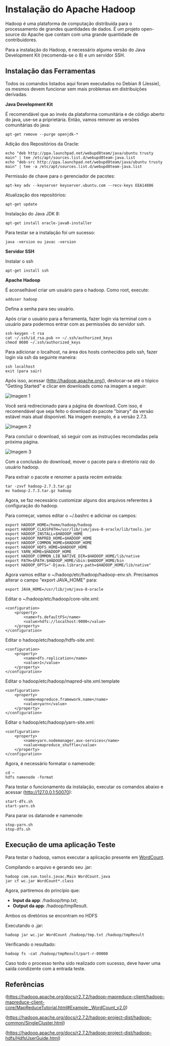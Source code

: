 # Instalação do Apache Hadoop

Hadoop é uma plataforma de computação distribuída para o processamento de grandes quantidades de dados. É um projeto open-source do Apache que contam com uma grande quantidade de contribuidores.

Para a instalação do Hadoop, é necessário alguma versão do Java Development Kit (recomenda-se o 8) e um servidor SSH.

## Instalação das Ferramentas
Todos os comandos listados aqui foram executados no Debian 8 (Jessie), os mesmos devem funcionar sem mais problemas em distribuições derivadas.

**Java Development Kit**

É recomendável que ao invés da plataforma comunitária e de código aberto do java, use-se a priprietária. Então, vamos remover as versões comunitárias do java:
```
apt-get remove --purge openjdk-*
```
Adição dos Repositórios da Oracle:
```
echo "deb http://ppa.launchpad.net/webupd8team/java/ubuntu trusty main" | tee /etc/apt/sources.list.d/webupd8team-java.list
echo "deb-src http://ppa.launchpad.net/webupd8team/java/ubuntu trusty main" | tee -a /etc/apt/sources.list.d/webupd8team-java.list
```
Permissão de chave para o gerenciador de pacotes:
```
apt-key adv --keyserver keyserver.ubuntu.com --recv-keys EEA14886
```
Atualização dos repositórios:
```
apt-get update
```
Instalação do Java JDK 8:
```
apt-get install oracle-java8-installer
```
Para testar se a instalação foi um sucesso:
```
java -version ou javac -version
```

**Servidor SSH**

Instalar o ssh
```
apt-get install ssh
```

**Apache Hadoop**

É aconselhável criar um usuário para o hadoop. Como root, execute:
```
adduser hadoop
```
Defina a senha para seu usuário.

Após criar o usuário para a ferramenta, fazer login via terminal com o usuário para podermos entrar com as permissões do servidor ssh.
```
ssh-keygen -t rsa
cat ~/.ssh/id_rsa.pub >> ~/.ssh/authorized_keys
chmod 0600 ~/.ssh/authorized_keys
```
Para adicionar o localhost, na área dos hosts conhecidos pelo ssh, fazer login via ssh da seguinte maneira:
```
ssh localhost
exit (para sair)
```
Após isso, acessar (http://hadoop.apache.org/), deslocar-se até o tópico "Getting Started" e clicar em downloads como na imagem a seguir:

![Imagem 1](images/img_1.png)

Você será redirecionado para a página de download. Com isso, é recomendável que seja feito o download do pacote "binary" da versão estável mais atual disponível. Na imagem exemplo, é a versão 2.7.3.

![Imagem 2](images/img_2.png)

Para concluir o download, só seguir com as instruções recomdadas pela próxima página.

![Imagem 3](images/img_3.png)

Com a conclusão do download, mover o pacote para o diretório raiz do usuário hadoop.

Para extrair o pacote e renomer a pasta recém extraída:
```
tar -zxvf hadoop-2.7.3.tar.gz
mv hadoop-2.7.3.tar.gz hadoop
```
Agora, se faz necessário customizar alguns dos arquivos referentes à configuração do hadoop.

Para começar, vamos editar o ~/.bashrc e adicinar os campos:
```
export HADOOP_HOME=/home/hadoop/hadoop
export HADOOP_CLASSPATH=/usr/lib/jvm/java-8-oracle/lib/tools.jar
export HADOOP_INSTALL=$HADOOP_HOME
export HADOOP_MAPRED_HOME=$HADOOP_HOME
export HADOOP_COMMON_HOME=$HADOOP_HOME
export HADOOP_HDFS_HOME=$HADOOP_HOME
export YARN_HOME=$HADOOP_HOME
export HADOOP_COMMON_LIB_NATIVE_DIR=$HADOOP_HOME/lib/native
export PATH=$PATH:$HADOOP_HOME/sbin:$HADOOP_HOME/bin
export HADOOP_OPTS="-Djava.library.path=$HADOOP_HOME/lib/native"
```
Agora vamos editar o ~/hadoop/etc/hadoop/hadoop-env.sh. Precisamos alterar o campo "export JAVA_HOME" para:
```
export JAVA_HOME=/usr/lib/jvm/java-8-oracle
```
Editar o ~/hadoop/etc/hadoop/core-site.xml:
```
<configuration>
    <property>
        <name>fs.defaultFS</name>
        <value>hdfs://localhost:9000</value>
    </property>
</configuration>
```
Editar o hadoop/etc/hadoop/hdfs-site.xml:
```
<configuration>
    <property>
        <name>dfs.replication</name>
        <value>1</value>
    </property>
</configuration>
```
Editar o hadoop/etc/hadoop/mapred-site.xml.template
```
<configuration>
    <property>
        <name>mapreduce.framework.name</name>
        <value>yarn</value>
    </property>
</configuration>
```
Editar o hadoop/etc/hadoop/yarn-site.xml:
```
<configuration>
    <property>
        <name>yarn.nodemanager.aux-services</name>
        <value>mapreduce_shuffle</value>
    </property>
</configuration>
```
Agora, é necessário formatar o namenode:
```
cd ~
hdfs namenode -format
```
Para testar o funcionamento da instalação, executar os comandos abaixo e acessar (http://127.0.0.1:50070):
```
start-dfs.sh
start-yarn.sh
```
Para parar os datanode e namenode:
```
stop-yarn.sh
stop-dfs.sh
```

## Execução de uma aplicação Teste

Para testar o hadoop, vamos executar a aplicação presente em [WordCount](examples/WordCount.java).

Compilando o arquivo e gerando seu .jar:
```
hadoop com.sun.tools.javac.Main WordCount.java
jar cf wc.jar WordCount*.class
```
Agora, partiremos do princípio que:
- **Input da app**: /hadoop/tmp.txt;
- **Output da app**: /hadoop/tmpResult.

Ambos os diretórios se encontram no HDFS

Executando o .jar:
```
hadoop jar wc.jar WordCount /hadoop/tmp.txt /hadoop/tmpResult
```
Verificando o resultado:
```
hadoop fs -cat /hadoop/tmpResult/part-r-00000
```

Caso todo o processo tenha sido realizado com sucesso, deve haver uma saída condizente com a entrada teste.

## Referências
(https://hadoop.apache.org/docs/r2.7.2/hadoop-mapreduce-client/hadoop-mapreduce-client-core/MapReduceTutorial.html#Example:_WordCount_v2.0)

(https://hadoop.apache.org/docs/r2.7.2/hadoop-project-dist/hadoop-common/SingleCluster.html)

(https://hadoop.apache.org/docs/r2.7.2/hadoop-project-dist/hadoop-hdfs/HdfsUserGuide.html)
